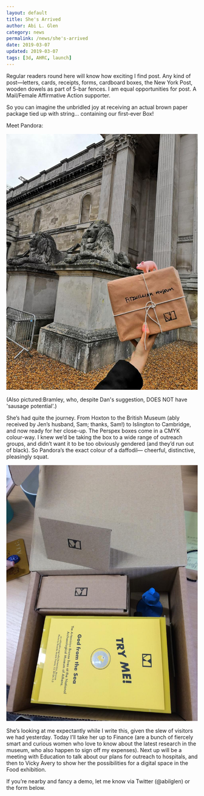 ```yaml
---
layout: default
title: She's Arrived
author: Abi L. Glen
category: news
permalink: /news/she's-arrived
date: 2019-03-07
updated: 2019-03-07
tags: [3d, AHRC, launch]
---
```


Regular readers round here will know how exciting I find post. Any kind of post—letters, cards, receipts, forms, cardboard boxes, the New York Post, wooden dowels as part of 5-bar fences. I am equal opportunities for post. A Mail/Female Affirmative Action supporter. 

So you can imagine the unbridled joy at receiving an actual brown paper package tied up with string... containing our first-ever Box!

Meet Pandora:

  ![IMG-20190307-WA0010.jpg](/images/objects/IMG-20190307-WA0010.jpg)
       
(Also pictured:Bramley, who, despite Dan's suggestion, DOES NOT have 'sausage potential'.)

She’s had quite the journey. From Hoxton to the British Museum (ably received by Jen’s husband, Sam; thanks, Sam!) to Islington to Cambridge, and now ready for her close-up. The Perspex boxes come in a CMYK colour-way. I knew we’d be taking the box to a wide range of outreach groups, and didn’t want it to be too obviously gendered (and they’d run out of black). So Pandora’s the exact colour of a daffodil— cheerful, distinctive, pleasingly squat.

![IMG-20190307-WA0013.jpg](/images/objects/IMG-20190307-WA0013.jpg)

She’s looking at me expectantly while I write this, given the slew of visitors we had yesterday. Today I’ll take her up to Finance (are a bunch of fiercely smart and curious women who love to know about the latest research in the museum, who also happen to sign off my expenses). Next up will be a meeting with Education to talk about our plans for outreach to hospitals, and then to Vicky Avery to show her the possibilities for a digital space in the Food exhibition.

If you’re nearby and fancy a demo, let me know via Twitter (@abilglen) or the form below.
